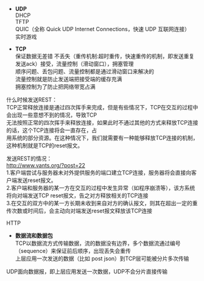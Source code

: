 + **UDP**  
DHCP  
TFTP  
QUIC（全称 Quick UDP Internet Connections，快速 UDP 互联网连接）  
实时游戏  

+ **TCP**  
保证数据无差错 不丢失（重传机制:超时重传，快速重传的机制，即发送重复发送ack）接受，流量控制（滑动窗口），拥塞管理  
顺序问题、丢包问题、流量控制都是通过滑动窗口来解决的  
流量控制就是防止发送端把接受端的缓存充满  
拥塞控制为了防止把网络带宽占满  

什么时候发送REST：  
TCP正常释放连接是通过四次挥手来完成，但是有些情况下，TCP在交互的过程中会出现一些意想不到的情况，导致TCP  
无法按照正常的四次挥手来释放连接，如果此时不通过其他的方式来释放TCP连接的话，这个TCP连接将会一直存在，占  
用系统的部分资源。在这种情况下，我们就需要有一种能够释放TCP连接的机制，这种机制就是TCP的reset报文。  

发送REST的情况：  
http://www.vants.org/?post=22  
1.客户端尝试与服务器未对外提供服务的端口建立TCP连接，服务器将会直接向客户端发送reset报文。  
2.客户端和服务器的某一方在交互的过程中发生异常（如程序崩溃等），该方系统将向对端发送TCP reset报文，告之对方释放相关的TCP连接  
3.在交互的双方中的某一方长期未收到来自对方的确认报文，则其在超出一定的重传次数或时间后，会主动向对端发送reset报文释放该TCP连接  


HTTP

+ **数据流和数据包**  
TCP以数据流方式传输数据，流的数据没有边界，多个数据流通过编号（sequence）来保证前后顺序，出现丢失会重传  
上层应用一次发送的数据（比如 post json）到TCP层可能被分片多次传输  

UDP面向数据报，即上层应用发送一次数据，UDP不会分片直接传输  